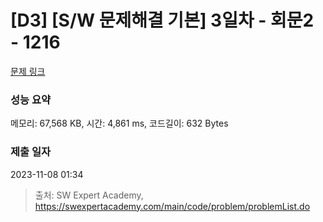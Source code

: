 # [D3] [S/W 문제해결 기본] 3일차 - 회문2 - 1216 

[문제 링크](https://swexpertacademy.com/main/code/problem/problemDetail.do?contestProbId=AV14Rq5aABUCFAYi) 

### 성능 요약

메모리: 67,568 KB, 시간: 4,861 ms, 코드길이: 632 Bytes

### 제출 일자

2023-11-08 01:34



> 출처: SW Expert Academy, https://swexpertacademy.com/main/code/problem/problemList.do